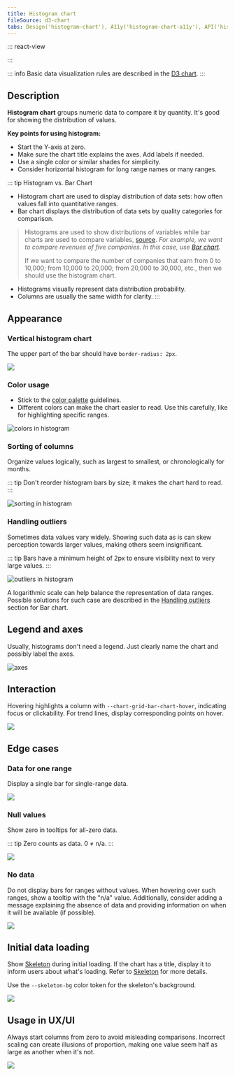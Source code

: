 ```yaml
---
title: Histogram chart
fileSource: d3-chart
tabs: Design('histogram-chart'), A11y('histogram-chart-a11y'), API('histogram-chart-api'), Changelog('d3-chart-changelog')
---
```


::: react-view

<script lang="tsx">
import React from 'react';
import PlaygroundGeneration from '@components/PlaygroundGeneration';
import { chartPlayground } from '@components/ChartPlayground';
import { Chart } from '@semcore/d3-chart';
import { HistogramChartProps } from '@semcore/d3-chart/src/component/Chart/HistogramChart.type';

const data = [...Array(5).keys()].map((d, i) => ({
  x: i,
  Category1: Math.random() * 10,
  Category2: Math.random() * 10,
}));

const App = PlaygroundGeneration((preview) => {
  const { select, radio, label, bool } = preview('Chart.Histogram');

  const {
    direction,
    alignItems,
    showTotalInTooltip,
    showXAxis,
    showYAxis,
    showTooltip,
    showLegend,
    legendProps,
    patterns,
  } = chartPlayground({ select, radio, label, bool });

  const chartProps: HistogramChartProps = {
    data,
    groupKey: 'x',
    plotWidth: 300,
    plotHeight: 200,
    showTotalInTooltip,
    direction,
    showTooltip,
    showXAxis,
    showYAxis,
    alignItems,
    patterns,
  };

  if (showLegend) {
    chartProps.legendProps = legendProps;
  } else {
    chartProps.showLegend = false;
  }

  return <Chart.Histogram {...chartProps} />;
}, {filterProps: ['data']});
</script>

:::

::: info
Basic data visualization rules are described in the [D3 chart](/data-display/d3-chart/d3-chart).
:::

## Description

**Histogram chart** groups numeric data to compare it by quantity. It's good for showing the distribution of values.

**Key points for using histogram:**

- Start the Y-axis at zero.
- Make sure the chart title explains the axes. Add labels if needed.
- Use a single color or similar shades for simplicity.
- Consider horizontal histogram for long range names or many ranges.

::: tip
Histogram vs. Bar Chart

- Histogram chart are used to display distribution of data sets: how often values fall into quantitative ranges.
- Bar chart displays the distribution of data sets by quality categories for comparison.

> Histograms are used to show distributions of variables while bar charts are used to compare variables, [source](https://www.forbes.com/sites/naomirobbins/2012/01/04/a-histogram-is-not-a-bar-chart/#93b29b6d775f). _For example, we want to compare revenues of five companies. In this case, use [Bar chart](/data-display/bar-chart/bar-chart)._
>
> If we want to compare the number of companies that earn from 0 to 10,000; from 10,000 to 20,000; from 20,000 to 30,000, etc., then we should use the histogram chart.

- Histograms visually represent data distribution probability.
- Columns are usually the same width for clarity.
  :::

## Appearance

### Vertical histogram chart

The upper part of the bar should have `border-radius: 2px`.

![](static/histogram.png)

### Color usage

- Stick to the [color palette](/data-display/color-palette/color-palette) guidelines.
- Different colors can make the chart easier to read. Use this carefully, like for highlighting specific ranges.

![colors in histogram](static/color-yes-no.png)

### Sorting of columns

Organize values logically, such as largest to smallest, or chronologically for months.

::: tip
Don't reorder histogram bars by size; it makes the chart hard to read.
:::

![sorting in histogram](static/sort-yes-no.png)

### Handling outliers

Sometimes data values vary widely. Showing such data as is can skew perception towards larger values, making others seem insignificant.

::: tip
Bars have a minimum height of 2px to ensure visibility next to very large values.
:::

![outliers in histogram](static/outliers.png)

A logarithmic scale can help balance the representation of data ranges. Possible solutions for such case are described in the [Handling outliers](/data-display/bar-chart/bar-chart#handling-outliers) section for Bar chart.

## Legend and axes

Usually, histograms don't need a legend. Just clearly name the chart and possibly label the axes.

![axes](static/axes.png)

## Interaction

Hovering highlights a column with `--chart-grid-bar-chart-hover`, indicating focus or clickability. For trend lines, display corresponding points on hover.

![](static/histogram.png)

## Edge cases

### Data for one range

Display a single bar for single-range data.

![](static/na.png)

### Null values

Show zero in tooltips for all-zero data.

::: tip
Zero counts as data. 0 ≠ n/a.
:::

![](static/null-histogram-chart.png)

### No data

Do not display bars for ranges without values. When hovering over such ranges, show a tooltip with the "n/a" value. Additionally, consider adding a message explaining the absence of data and providing information on when it will be available (if possible).

![](static/na.png)

## Initial data loading

Show [Skeleton](/components/skeleton/skeleton) during initial loading. If the chart has a title, display it to inform users about what's loading. Refer to [Skeleton](/components/skeleton/skeleton) for more details.

Use the `--skeleton-bg` color token for the skeleton's background.

![](static/vert-skeleton.png)

## Usage in UX/UI

Always start columns from zero to avoid misleading comparisons. Incorrect scaling can create illusions of proportion, making one value seem half as large as another when it's not.

![](static/deception-yes-no.png)
